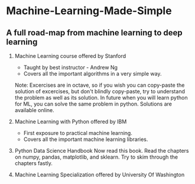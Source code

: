# Machine-Learning-Made-Simple

## A full road-map from machine learning to deep learning

1. Machine Learning course offered by Stanford
   * Taught by best instructor - Andrew Ng
   * Covers all the important algorithms in a very simple way.
   
   Note: Excercises are in octave, so if you wish you can copy-paste the solution of excercises, but don't blindly copy-paste, try to        understand the problem as well as its solution. In future when you will learn python for ML, you can solve the same problem in python.    Solutions are available online.
   
2. Machine Learning with Python offered by IBM
   * First exposure to practical machine learning.
   * Covers all the important machine learning libraries.
   
3. Python Data Science Handbook
   Now read this book. Read the chapters on numpy, pandas, matplotlib, and sklearn. Try to skim through the chapters fastly.
   
4. Machine Learning Specialization offered by University Of Washington
   
